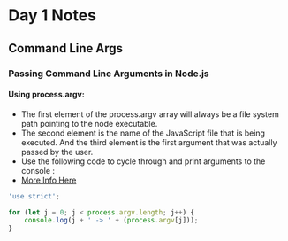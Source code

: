 # Day 1 Notes


## Command Line Args
### Passing Command Line Arguments in Node.js
#### Using process.argv:
* The first element of the process.argv array will always be a file system path pointing to the node executable. 
* The second element is the name of the JavaScript file that is being executed. And the third element is the first argument that was actually passed by the user.
* Use the following code to cycle through and print arguments to the console :
* [More Info Here](https://stackabuse.com/command-line-arguments-in-node-js)

 
``` javascript
'use strict';

for (let j = 0; j < process.argv.length; j++) {
    console.log(j + ' -> ' + (process.argv[j]));
}
```
